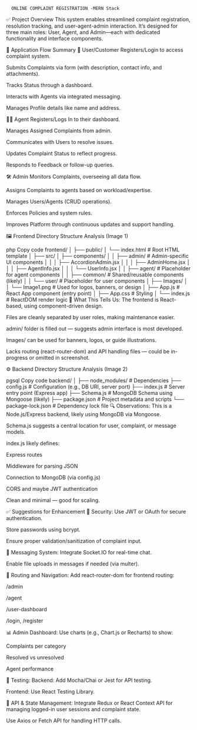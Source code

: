       ONLINE COMPLAINT REGISTRATION -MERN Stack
✅ Project Overview
This system enables streamlined complaint registration, resolution tracking, and user-agent-admin interaction. It’s designed for three main roles: User, Agent, and Admin—each with dedicated functionality and interface components.

🧭 Application Flow Summary
👤 User/Customer
Registers/Login to access complaint system.

Submits Complaints via form (with description, contact info, and attachments).

Tracks Status through a dashboard.

Interacts with Agents via integrated messaging.

Manages Profile details like name and address.

🧑‍💼 Agent
Registers/Logs In to their dashboard.

Manages Assigned Complaints from admin.

Communicates with Users to resolve issues.

Updates Complaint Status to reflect progress.

Responds to Feedback or follow-up queries.

🛠 Admin
Monitors Complaints, overseeing all data flow.

Assigns Complaints to agents based on workload/expertise.

Manages Users/Agents (CRUD operations).

Enforces Policies and system rules.

Improves Platform through continuous updates and support handling.

🖼️ Frontend Directory Structure Analysis
(Image 1)

php
Copy code
frontend/
│
├── public/
│   └── index.html             # Root HTML template
│
├── src/
│   ├── components/
│   │   ├── admin/             # Admin-specific UI components
│   │   │   ├── AccordionAdmin.jsx
│   │   │   ├── AdminHome.jsx
│   │   │   ├── AgentInfo.jsx
│   │   │   └── UserInfo.jsx
│   │   ├── agent/             # Placeholder for agent components
│   │   ├── common/            # Shared/reusable components (likely)
│   │   └── user/              # Placeholder for user components
│   ├── Images/
│   │   └── Image1.png         # Used for logos, banners, or design
│   ├── App.js                 # React App component (entry point)
│   ├── App.css                # Styling
│   └── index.js               # ReactDOM render logic
🔎 What This Tells Us:
The frontend is React-based, using component-driven design.

Files are cleanly separated by user roles, making maintenance easier.

admin/ folder is filled out — suggests admin interface is most developed.

Images/ can be used for banners, logos, or guide illustrations.

Lacks routing (react-router-dom) and API handling files — could be in-progress or omitted in screenshot.

⚙️ Backend Directory Structure Analysis
(Image 2)

pgsql
Copy code
backend/
│
├── node_modules/             # Dependencies
├── config.js                 # Configuration (e.g., DB URI, server port)
├── index.js                  # Server entry point (Express app)
├── Schema.js                 # MongoDB Schema using Mongoose (likely)
├── package.json              # Project metadata and scripts
└── package-lock.json         # Dependency lock file
🔍 Observations:
This is a Node.js/Express backend, likely using MongoDB via Mongoose.

Schema.js suggests a central location for user, complaint, or message models.

index.js likely defines:

Express routes

Middleware for parsing JSON

Connection to MongoDB (via config.js)

CORS and maybe JWT authentication

Clean and minimal — good for scaling.

✅ Suggestions for Enhancement
🔐 Security:
Use JWT or OAuth for secure authentication.

Store passwords using bcrypt.

Ensure proper validation/sanitization of complaint input.

💬 Messaging System:
Integrate Socket.IO for real-time chat.

Enable file uploads in messages if needed (via multer).

🧭 Routing and Navigation:
Add react-router-dom for frontend routing:

/admin

/agent

/user-dashboard

/login, /register

📊 Admin Dashboard:
Use charts (e.g., Chart.js or Recharts) to show:

Complaints per category

Resolved vs unresolved

Agent performance

🧪 Testing:
Backend: Add Mocha/Chai or Jest for API testing.

Frontend: Use React Testing Library.

🔄 API & State Management:
Integrate Redux or React Context API for managing logged-in user sessions and complaint state.

Use Axios or Fetch API for handling HTTP calls.
